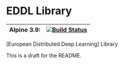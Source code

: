 # EDDL Library 

| Alpine 3.9: | [![Build Status](https://jenkins-master-deephealth-unix01.ing.unimore.it/buildStatus/icon?job=EDDLL)](https://jenkins-master-deephealth-unix01.ing.unimore.it/job/EDDLL/)  |
| --- | --- |

[European Distributed Deep Learning] Library

This is a draft for the README.


